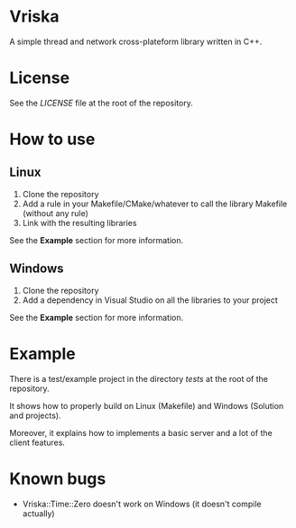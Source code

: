 Vriska
======

A simple thread and network cross-plateform library written in C++.


License
=======

See the *LICENSE* file at the root of the repository.


How to use
==========

Linux
-----

1. Clone the repository
2. Add a rule in your Makefile/CMake/whatever to call the library Makefile (without any rule)
3. Link with the resulting libraries

See the **Example** section for more information.

Windows
-------

1. Clone the repository
2. Add a dependency in Visual Studio on all the libraries to your project

See the **Example** section for more information.


Example
=======

There is a test/example project in the directory *tests* at the root of the repository.

It shows how to properly build on Linux (Makefile) and Windows (Solution and projects).

Moreover, it explains how to implements a basic server and a lot of the client features.


Known bugs
==========

* Vriska::Time::Zero doesn't work on Windows (it doesn't compile actually)

